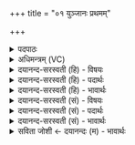 +++
title = "०१ युञ्जानः प्रथमम्"

+++
<details><summary>पदपाठः</summary>

यु॒ञ्जा॒नः। प्र॒थ॒मम्। मनः॑। त॒त्त्वाय॑। स॒वि॒ता। धियः॑। अ॒ग्नेः। ज्योतिः॑। नि॒चाय्येति॑ नि॒चाऽय्य॑। पृ॒थि॒व्याः। अधि॑। आ। अ॒भ॒र॒त्। १।
</details>

<details><summary>अधिमन्त्रम् (VC)</summary>

- सविता देवता
- प्रजापतिर्ऋषिः
- विराडार्ष्यनुष्टुप्
- गान्धारः
</details>

<details><summary>दयानन्द-सरस्वती (हि) - विषयः</summary>

अब ग्यारहवें अध्याय का आरम्भ किया जाता है। इसके प्रथम मन्त्र में योगाभ्यास और भूगर्भविद्या का उपदेश किया है ॥
</details>

<details><summary>दयानन्द-सरस्वती (हि) - पदार्थः</summary>

पदार्थान्वयभाषाः -  जो (सविता) ऐश्वर्य को चाहनेवाला मनुष्य (तत्त्वाय) उन परमेश्वर आदि पदार्थों के ज्ञान होने के लिये (प्रथमम्) पहिले (मनः) विचारस्वरूप अन्तःकरण की वृत्तियों को और (धियः) धारणारूप अन्तःकरण की वृत्तियों को (युञ्जानः) योगाभ्यास और भूगर्भविद्या में युक्त करता हुआ (अग्नेः) पृथिवी आदि में रहने वाली बिजुली के (ज्योतिः) प्रकाश को (निचाय्य) निश्चय करके (पृथिव्याः) भूमि के (अधि) ऊपर (आभरत्) अच्छे प्रकार धारण करे, वह योगी और भूगर्भ-विद्या का जाननेवाला होवे ॥१ ॥
</details>

<details><summary>दयानन्द-सरस्वती (हि) - भावार्थः</summary>

भावार्थभाषाः -  जो पुरुष योगाभ्यास और भूगर्भविद्या किया चाहे, वह यम आदि योग के अङ्ग और क्रिया-कौशलों से अपने हृदय को शुद्ध करके तत्त्वों को जानने के लिये बुद्धि को प्राप्त करके और इन को गुण, कर्म तथा स्वभाव से जान के उपयोग लेवे। फिर जो प्रकाशमान सूर्य्यादि पदार्थ हैं, उन का भी प्रकाशक ईश्वर है, उस को जान और अपने आत्मा में निश्चय करके अपने और दूसरों के सब प्रयोजनों को सिद्ध करे ॥१ ॥
</details>

<details><summary>दयानन्द-सरस्वती (सं) - विषयः</summary>

अथ योगाभ्यासभूगर्भविद्योपदेशमाह ॥
</details>

<details><summary>दयानन्द-सरस्वती (सं) - पदार्थः</summary>

पदार्थान्वयभाषाः -  यः सविता मनुष्यस्तत्त्वाय प्रथमं मनो धियश्च युञ्जानोऽग्नेर्ज्योतिर्निचाय्य पृथिव्या अध्याभरत्, स पदार्थविद्याविच्च जायेत ॥१ ॥
</details>

<details><summary>दयानन्द-सरस्वती (सं) - भावार्थः</summary>

भावार्थभाषाः -  यो जनो योगं भूगर्भविद्यां च चिकीर्षेत् स यमादिभिः क्रियाकौशलैश्चाऽन्तःकरणं पवित्रीकृत्य तत्त्वानां विज्ञानाय प्रज्ञां समज्यैतानि गुणकर्मस्वभावतो विदित्वोपयुञ्जीत। पुनर्यत् प्रकाशमानानां सूर्य्यादीनां प्रकाशकं ब्रह्मास्ति, तद्विज्ञाय स्वात्मनि निश्चित्य सर्वाणि स्वपरप्रयोजनानि साध्नुयात् ॥१ ॥
</details>

<details><summary>सविता जोशी ← दयानन्दः (म) - भावार्थः</summary>

भावार्थभाषाः -  जे पुरुष योगाभ्यास व भूगर्भविद्या जाणू इच्छितात त्यांनी यम इत्यादी योगांगाच्या साह्याने व कार्यकुशलतेने आपल्या अंतःकरणातील शुद्ध तत्त्वाला जाणून सूक्ष्म बुद्धीने (गुण, कर्म, स्वभावाने जाणावे. त्याचा योग्य उपयोग करून घ्यावा. सूर्य इत्यादी जे प्रकाश देणारे पदार्थ आहेत त्यांचा प्रकाशक ईश्वर आहे हे निश्चयाने जाणून आपले व इतरांचे इप्सित साध्य करावे.
</details>